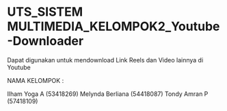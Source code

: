 # UTS_SISTEM MULTIMEDIA_KELOMPOK2_Youtube-Downloader

Dapat digunakan untuk mendownload Link Reels dan Video lainnya di Youtube

NAMA KELOMPOK :

Ilham Yoga A (53418269)
Melynda Berliana (54418087)
Tondy Amran P (57418109)
